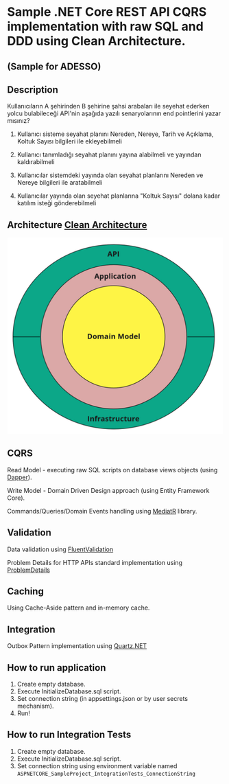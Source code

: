 Sample .NET Core REST API CQRS implementation with raw SQL and DDD using Clean Architecture.
==============================================================

## (Sample for ADESSO)



## Description
Kullanıcıların A şehirinden B şehirine şahsi arabaları ile seyehat ederken yolcu bulabileceği API'nin aşağıda yazılı senaryolarının end pointlerini yazar mısınız?

1. Kullanıcı sisteme seyahat planını Nereden, Nereye, Tarih ve Açıklama, Koltuk Sayısı bilgileri ile ekleyebilmeli

2. Kullanıcı tanımladığı seyahat planını yayına alabilmeli ve yayından kaldırabilmeli
3. Kullanıcılar sistemdeki yayında olan seyahat planlarını Nereden ve Nereye bilgileri ile aratabilmeli
4. Kullanıcılar yayında olan seyehat planlarına "Koltuk Sayısı" dolana kadar katılım isteği gönderebilmeli



## Architecture [Clean Architecture](http://blog.cleancoder.com/uncle-bob/2012/08/13/the-clean-architecture.html)

![projects_dependencies](docs/clean_architecture.jpg)

## CQRS

Read Model - executing raw SQL scripts on database views objects (using [Dapper](https://github.com/StackExchange/Dapper)).

Write Model - Domain Driven Design approach (using Entity Framework Core).

Commands/Queries/Domain Events handling using [MediatR](https://github.com/jbogard/MediatR) library.



## Validation

Data validation using [FluentValidation](https://github.com/JeremySkinner/FluentValidation)

Problem Details for HTTP APIs standard implementation using [ProblemDetails](https://github.com/khellang/Middleware/tree/master/src/ProblemDetails)



## Caching

Using Cache-Aside pattern and in-memory cache.



## Integration

Outbox Pattern implementation using [Quartz.NET](https://github.com/quartznet/quartznet)



## How to run application

1. Create empty database.
2. Execute InitializeDatabase.sql script.
2. Set connection string (in appsettings.json or by user secrets mechanism).
3. Run!



## How to run Integration Tests

1. Create empty database.
2. Execute InitializeDatabase.sql script.
3. Set connection string using environment variable named `ASPNETCORE_SampleProject_IntegrationTests_ConnectionString`